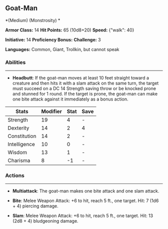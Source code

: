 ## Goat-Man
*(Medium) (Monstrosity) *

**Armor Class:** 14
**Hit Points:** 65 (10d8+20)
**Speed:** {"walk": 40}

**Initiative:** 14
**Proficiency Bonus:**
**Challenge:** 3

**Languages:** Common, Giant, Trollkin, but cannot speak

### Abilities
 --- 
- **Headbutt**: If the goat-man moves at least 10 feet straight toward a creature and then hits it with a slam attack on the same turn, the target must succeed on a DC 14 Strength saving throw or be knocked prone and stunned for 1 round. If the target is prone, the goat-man can make one bite attack against it immediately as a bonus action.



| Stats | Modifier | Stat | Save
| ---- | ---- | ---- | ---- |
| Strength | 19 | 4 | - |
| Dexterity | 14 | 2 | 4 |
| Constitution | 14 | 2 | - |
| Intelligence | 10 | 0 | - |
| Wisdom | 13 | 1 | - |
| Charisma | 8 | -1 | - |

### Actions
 --- 
- **Multiattack**: The goat-man makes one bite attack and one slam attack.

- **Bite**: Melee Weapon Attack: +6 to hit, reach 5 ft., one target. Hit: 7 (1d6 + 4) piercing damage.

- **Slam**: Melee Weapon Attack: +6 to hit, reach 5 ft., one target. Hit: 13 (2d8 + 4) bludgeoning damage.

